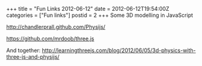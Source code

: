 +++
title = "Fun Links 2012-06-12"
date = 2012-06-12T19:54:00Z
categories = ["Fun links"]
postid = 2
+++
Some 3D modelling in JavaScript

http://chandlerprall.github.com/Physijs/

https://github.com/mrdoob/three.js

And together: http://learningthreejs.com/blog/2012/06/05/3d-physics-with-three-js-and-physijs/